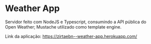 # Weather App

Servidor feito com NodeJS e Typescript, consumindo a API pública do Open Weather; Mustache utilizado como template engine.

Link da aplicação: https://zirtaebn--weather-app.herokuapp.com/
